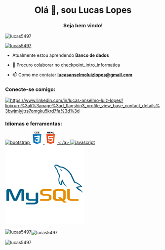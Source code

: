 <h1 align="center">Olá 👋, sou Lucas Lopes</h1>
<h3 align="center">Seja bem vindo!</h3>

<p align="left"> <img src="https ://komarev.com/ghpvc/?username=lucas5497&label=Profile%20views&color=0e75b6&style=flat" alt="lucas5497" /> </p>

<p align="left"> <a href="https:// github.com/ryo-ma/github-profile-trophy"><img src="https://github-profile-trophy.vercel.app/?username=lucas5497" alt="lucas5497" /></a> </p>

- Atualmente estou aprendendo **Banco de dados**

- 👯 Procuro colaborar no [checkpoint_intro_informatica](https://github.com/gabazevdo/checkpoint_intro_informatica)

- 📫 Como me contatar **lucasanselmoluizlopes@gmail.com**

<h3 align="left">Conecte-se comigo:</h3>
<p align="left">
<a href="https://linkedin.com/in/https://www.linkedin.com/in/lucas-anselmo-luiz-lopes?lipi=urn%3ali%3apage%3ad_flagship3_profile_view_base_contact_details%3bwjmlyjtrs7omgku5krd7fa%3d%3d " target="blank"><img align="center" src="https://raw.githubusercontent.com/rahuldkjain/github-profile-readme-generator/master/src/images/icons/Social/linked-in -alt.svg" alt="https://www.linkedin.com/in/lucas-anselmo-luiz-lopes?lipi=urn%3ali%3apage%3ad_flagship3_profile_view_base_contact_details%3bwjmlyjtrs7omgku5krd7fa%3d%3d" height="30" largura ="40" /></a>
</p>

<h3 align="left">Idiomas e ferramentas:</h3>
<p align="left"> <a href="https://getbootstrap.com" target="_blank" rel="noreferrer"> <img src="https://raw.githubusercontent.com/devicons/devicon /master/icons/bootstrap/bootstrap-plain-wordmark.svg" alt="bootstrap" width="40" height="40"/> </a> <a href="https://www.w3schools.com /css/" target="_blank" rel="noreferrer"> <img src="https://raw.githubusercontent.com/devicons/devicon/master/icons/css3/css3-original-wordmark.svg" alt= "css3" width="40" height="40"/> </a> <a href="https://www.w3.org/html/" target="_blank" rel="noreferrer"> <img src="https://raw.githubusercontent.com/devicons/devicon/master/icons/html5/html5-original-wordmark.svg" alt="html5" width="40" height="40"/> < /a> <a href="https://developer.mozilla.org/en-US/docs/Web/JavaScript" target="_blank" rel="noreferrer"> <img src="https://raw. githubusercontent.com/devicons/devicon/master/icons/javascript/javascript-original.svg" alt="javascript" width="40" height="40"/> </a> <a href="https:// www.mysql.com/" target="_blank" rel="noreferrer"> <img src="https://raw.githubusercontent.com/devicons/devicon/master/icons/mysql/mysql-original-wordmark.svg "alt="mysql" largura="40" altura="40"/> </a> </p>

<p><img align="left" src="https://github-readme-stats.vercel.app/api/top-langs?username=lucas5497&show_icons=true&locale=en&layout=compact" alt="lucas5497" /> </p>

<p> <img align="center" src="https://github-readme-stats.vercel.app/api?username=lucas5497&show_icons=true&locale=en" alt="lucas5497" /> </p>

<p><img align="center" src="https://github-readme-streak-stats.herokuapp.com/?user=lucas5497&" alt="lucas5497" /></p>
